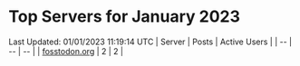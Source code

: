 # Top Servers for January 2023
Last Updated: 01/01/2023 11:19:14 UTC
| Server | Posts | Active Users |
| -- | -- | -- |
| [fosstodon.org](https://fosstodon.org/tags/PowerShell) | 2 | 2 |

